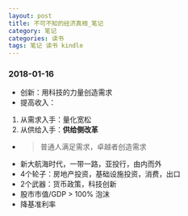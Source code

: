 ```yaml
---
layout: post
title: 不可不知的经济真相_笔记
category: 笔记
categories: 读书
tags: 笔记 读书 kindle
---
```


### 2018-01-16
* 创新：用科技的力量创造需求
* 提高收入：
1. 从需求入手：量化宽松
2. 从供给入手：**供给侧改革**
* >普通人满足需求，卓越者创造需求
* 新大航海时代，一带一路，亚投行，由内而外
* 4个轮子：房地产投资，基础设施投资，消费，出口
* 2个武器：货币政策，科技创新
* 股市市值/GDP > 100% 泡沫
* 降基准利率